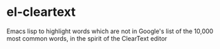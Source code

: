 # el-cleartext
Emacs lisp to highlight words which are not in Google's list of the 10,000 most common words, in the spirit of the ClearText editor
